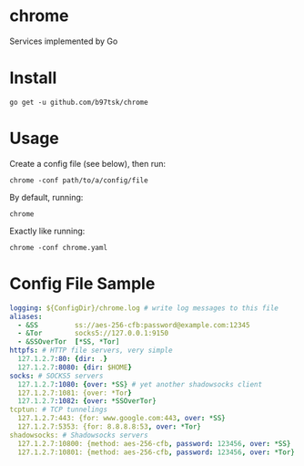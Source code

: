 # chrome
Services implemented by Go

# Install
```console
go get -u github.com/b97tsk/chrome
```

# Usage
Create a config file (see below), then run:
```console
chrome -conf path/to/a/config/file
```
By default, running:
```console
chrome
```
Exactly like running:
```console
chrome -conf chrome.yaml
```

# Config File Sample
```yaml
logging: ${ConfigDir}/chrome.log # write log messages to this file
aliases:
  - &SS         ss://aes-256-cfb:password@example.com:12345
  - &Tor        socks5://127.0.0.1:9150
  - &SSOverTor  [*SS, *Tor]
httpfs: # HTTP file servers, very simple
  127.1.2.7:80: {dir: .}
  127.1.2.7:8080: {dir: $HOME}
socks: # SOCKS5 servers
  127.1.2.7:1080: {over: *SS} # yet another shadowsocks client
  127.1.2.7:1081: {over: *Tor}
  127.1.2.7:1082: {over: *SSOverTor}
tcptun: # TCP tunnelings
  127.1.2.7:443: {for: www.google.com:443, over: *SS}
  127.1.2.7:5353: {for: 8.8.8.8:53, over: *Tor}
shadowsocks: # Shadowsocks servers
  127.1.2.7:10800: {method: aes-256-cfb, password: 123456, over: *SS}
  127.1.2.7:10801: {method: aes-256-cfb, password: 123456, over: *Tor}
```
